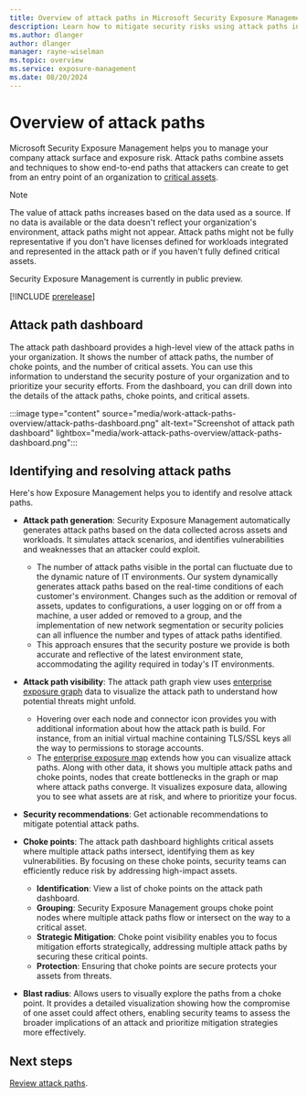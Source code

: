 ```yaml
---
title: Overview of attack paths in Microsoft Security Exposure Management
description: Learn how to mitigate security risks using attack paths in Microsoft Security Exposure Management.
ms.author: dlanger
author: dlanger
manager: rayne-wiselman
ms.topic: overview
ms.service: exposure-management
ms.date: 08/20/2024
---
```


# Overview of attack paths

Microsoft Security Exposure Management helps you to manage your company attack surface and exposure risk. Attack paths combine assets and techniques to show end-to-end paths that attackers can create to get from an entry point of an organization to [critical assets](critical-asset-management.md).

> [!NOTE]
> The value of attack paths increases based on the data used as a source. If no data is available or the data doesn't reflect your organization's environment, attack paths might not appear. Attack paths might not be fully representative if you don't have licenses defined for workloads integrated and represented in the attack path or if you haven't fully defined critical assets.

Security Exposure Management is currently in public preview.

[!INCLUDE [prerelease](../includes/prerelease.md)]

## Attack path dashboard

The attack path dashboard provides a high-level view of the attack paths in your organization. It shows the number of attack paths, the number of choke points, and the number of critical assets. You can use this information to understand the security posture of your organization and to prioritize your security efforts. From the dashboard, you can drill down into the details of the attack paths, choke points, and critical assets.

:::image type="content" source="media/work-attack-paths-overview/attack-paths-dashboard.png" alt-text="Screenshot of attack path dashboard" lightbox="media/work-attack-paths-overview/attack-paths-dashboard.png":::

## Identifying and resolving attack paths

Here's how Exposure Management helps you to identify and resolve attack paths.

- **Attack path generation**: Security Exposure Management automatically generates attack paths based on the data collected across assets and workloads. It simulates attack scenarios, and identifies vulnerabilities and weaknesses that an attacker could exploit.
  - The number of attack paths visible in the portal can fluctuate due to the dynamic nature of  IT environments. Our system dynamically generates attack paths based on the real-time conditions of each customer's environment. Changes such as the addition or removal of assets, updates to configurations, a user logging on or off from a machine, a user added or removed to a group, and the implementation of new network segmentation or security policies can all influence the number and types of attack paths identified. 
  - This approach ensures that the security posture we provide is both accurate and reflective of the latest environment state, accommodating the agility required in today's IT environments.
- **Attack path visibility**: The attack path graph view uses [enterprise exposure graph](cross-workload-attack-surfaces.md) data to visualize the attack path to understand how potential threats might unfold.
  - Hovering over each node and connector icon provides you with additional information about how the attack path is build. For instance, from an initial virtual machine containing TLS/SSL keys all the way to permissions to storage accounts.
  - The [enterprise exposure map](enterprise-exposure-map.md) extends how you can visualize attack paths. Along with other data, it shows you multiple attack paths and choke points, nodes that create bottlenecks in the graph or map where attack paths converge. It visualizes exposure data, allowing you to see what assets are at risk, and where to prioritize your focus.
- **Security recommendations**: Get actionable recommendations to mitigate potential attack paths.
- **Choke points**: The attack path dashboard highlights critical assets where multiple attack paths intersect, identifying them as key vulnerabilities. By focusing on these choke points, security teams can efficiently reduce risk by addressing high-impact assets.

  - **Identification**: View a list of choke points on the attack path dashboard.
  - **Grouping**: Security Exposure Management groups choke point nodes where multiple attack paths flow or intersect on the way to a critical asset.
  - **Strategic Mitigation**: Choke point visibility enables you to focus mitigation efforts strategically, addressing multiple attack paths by securing these critical points.
  - **Protection**: Ensuring that choke points are secure protects your assets from threats.
- **Blast radius**: Allows users to visually explore the paths from a choke point. It provides a detailed visualization showing how the compromise of one asset could affect others, enabling security teams to assess the broader implications of an attack and prioritize mitigation strategies more effectively.


## Next steps

[Review attack paths](review-attack-paths.md).
